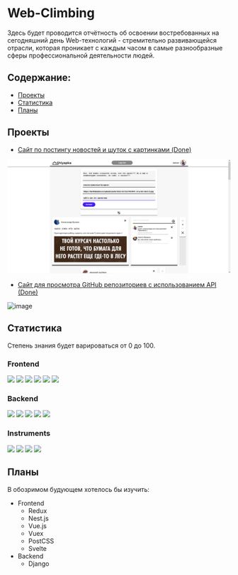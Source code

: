 # Web-Climbing

Здесь будет проводится отчётность об освоении востребованных на сегодняшний день Web-технологий - стремительно развивающейся отрасли, которая проникает с каждым часом в самые разнообразные сферы профессиональной деятельности людей.

## Содержание:
 - [Проекты](#projects)
 - [Статистика](#stats)
 - [Планы](#plans)

<a name="projects"></a>
## Проекты

- [Сайт по постингу новостей и шуток с картинками (Done)](https://github.com/shlyapos/bmstu_db_proj)

![](https://github.com/shlyapos/bmstu_db_proj/blob/main/Documents/screenshot_3.png)

- [Сайт для просмотра GitHub репозиториев с использованием API (Done)](https://github.com/shlyapos/kts-summer-2021-GitHowCoolAU)

![image](https://user-images.githubusercontent.com/48223723/137636968-5470ccd7-14f3-486b-b5f3-eb285e0e17ac.png)

<a name="stats"></a> 
## Статистика

Степень знания будет варироваться от 0 до 100.

### Frontend

![](https://img.shields.io/badge/HTML-95-E34F26?style=flat-square&logo=HTML5&logoColor=FFFFFF)
![](https://img.shields.io/badge/CSS-80-1572B6?style=flat-square&logo=CSS3&logoColor=FFFFFF)
![](https://img.shields.io/badge/JavaScript-90-F7DF1E?style=flat-square&logo=JavaScript&logoColor=FFFFFF)
![](https://img.shields.io/badge/React.js-70-61DAFB?style=flat-square&logo=React&logoColor=FFFFFF)
![](https://img.shields.io/badge/Sass-100-CC6699?style=flat-square&logo=Sass&logoColor=FFFFFF)
![](https://img.shields.io/badge/MobX-80-E34F26?style=flat-square)

### Backend

![](https://img.shields.io/badge/C/C++-60-00599C?style=flat-square&logo=cplusplus&logoColor=FFFFFF)
![](https://img.shields.io/badge/Python-60-3776AB?style=flat-square&logo=python&logoColor=FFFFFF)
![](https://img.shields.io/badge/Csharp-40-239120?style=flat-square&logo=csharp&logoColor=FFFFFF)
![](https://img.shields.io/badge/PostgreSQL-85-4169E1?style=flat-square&logo=postgresql&logoColor=FFFFFF)
![](https://img.shields.io/badge/Node.js-90-339933?style=flat-square&logo=nodedotjs&logoColor=FFFFFF)

### Instruments

![](https://img.shields.io/badge/Git-100-F05032?style=flat-square&logo=git&logoColor=FFFFFF)
![](https://img.shields.io/badge/Npm-100-CB3837?style=flat-square&logo=npm&logoColor=FFFFFF)
![](https://img.shields.io/badge/Figma-80-F24E1E?style=flat-square&logo=figma&logoColor=FFFFFF)
![](https://img.shields.io/badge/PhotoShop-60-31A8FF?style=flat-square&logo=adobephotoshop&logoColor=FFFFFF)

<a name="plans"></a>
## Планы

В обозримом будующем хотелось бы изучить:
- Frontend
  - Redux
  - Nest.js
  - Vue.js
  - Vuex
  - PostCSS
  - Svelte
- Backend
  - Django

